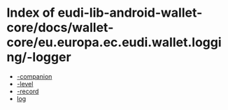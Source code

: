 # Index of eudi-lib-android-wallet-core/docs/wallet-core/eu.europa.ec.eudi.wallet.logging/-logger

- [-companion](/eudi-lib-android-wallet-core/docs/wallet-core/eu.europa.ec.eudi.wallet.logging/-logger/-companion/)
- [-level](/eudi-lib-android-wallet-core/docs/wallet-core/eu.europa.ec.eudi.wallet.logging/-logger/-level/)
- [-record](/eudi-lib-android-wallet-core/docs/wallet-core/eu.europa.ec.eudi.wallet.logging/-logger/-record/)
- [log](/eudi-lib-android-wallet-core/docs/wallet-core/eu.europa.ec.eudi.wallet.logging/-logger/log/)